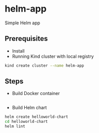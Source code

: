 # helm-app
Simple Helm app

## Prerequisites
* Install
* Running Kind cluster with local registry
```bash
kind create cluster --name helm-app

```

## Steps
* Build Docker container
```bash

```

* Build Helm chart
```bash
helm create helloworld-chart
cd helloworld-chart
helm lint
```


